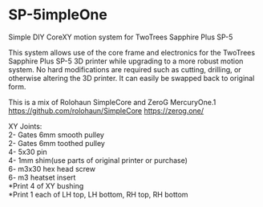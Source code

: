 # SP-5impleOne
Simple DIY CoreXY motion system for TwoTrees Sapphire Plus SP-5

This system allows use of the core frame and electronics for the TwoTrees Sapphire Plus SP-5 3D printer while upgrading to a more robust motion system.
No hard modifications are required such as cutting, drilling, or otherwise altering the 3D printer. It can easily be swapped back to original form. 

This is a mix of Rolohaun SimpleCore and ZeroG MercuryOne.1
https://github.com/rolohaun/SimpleCore
https://zerog.one/


XY Joints:  
2- Gates 6mm smooth pulley  
2- Gates 6mm toothed pulley  
4- 5x30 pin  
4- 1mm shim(use parts of original printer or purchase)  
6- m3x30 hex head screw  
6- m3 heatset insert  
*Print 4 of XY bushing  
*Print 1 each of LH top, LH bottom, RH top, RH bottom  
